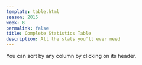 ```yaml
---
template: table.html
season: 2015
week: 8
permalink: false
title: Complete Statistics Table
description: All the stats you'll ever need
---
```


You can sort by any column by clicking on its header.

